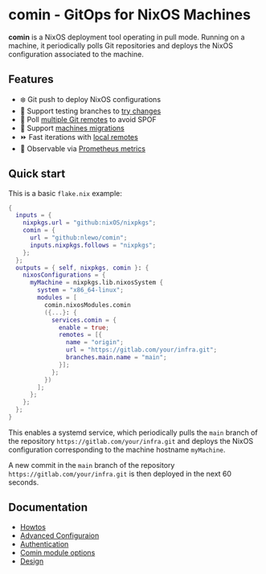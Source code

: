 # comin - GitOps for NixOS Machines

**comin** is a NixOS deployment tool operating in pull mode. Running
on a machine, it periodically polls Git repositories and deploys the
NixOS configuration associated to the machine.

## Features

- :snowflake: Git push to deploy NixOS configurations
- :construction: Support testing branches to [try changes](./docs/howtos.md#how-to-test-a-nixos-configuration-change)
- :rocket: Poll [multiple Git remotes](./docs/generated-module-options.md#servicescominremotes) to avoid SPOF
- :postbox: Support [machines migrations](./docs/howtos.md#how-to-migrate-a-configuration-from-a-machine-to-another-one)
- :fast_forward: Fast iterations with [local remotes](./docs/howtos.md#iterate-faster-with-local-repository)
- :satellite: Observable via [Prometheus metrics](./docs/generated-module-options.md#servicescominexporter)

## Quick start

This is a basic `flake.nix` example:

```nix
{
  inputs = {
    nixpkgs.url = "github:nixOS/nixpkgs";
    comin = {
      url = "github:nlewo/comin";
      inputs.nixpkgs.follows = "nixpkgs";
    };
  };
  outputs = { self, nixpkgs, comin }: {
    nixosConfigurations = {
      myMachine = nixpkgs.lib.nixosSystem {
        system = "x86_64-linux";
        modules = [
          comin.nixosModules.comin
          ({...}: {
            services.comin = {
              enable = true;
              remotes = [{
                name = "origin";
                url = "https://gitlab.com/your/infra.git";
                branches.main.name = "main";
              }];
            };
          })
        ];
      };
    };
  };
}
```

This enables a systemd service, which periodically pulls the `main`
branch of the repository `https://gitlab.com/your/infra.git` and
deploys the NixOS configuration corresponding to the machine hostname
`myMachine`.

A new commit in the `main` branch of the repository
`https://gitlab.com/your/infra.git` is then deployed in the next 60
seconds.

## Documentation

- [Howtos](./docs/howtos.md)
- [Advanced Configuraion](./docs/advanced-config.md)
- [Authentication](./docs/authentication.md)
- [Comin module options](./docs/generated-module-options.md)
- [Design](./docs/design.md)
